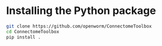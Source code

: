 # Installing the Python package

```bash
git clone https://github.com/openworm/ConnectomeToolbox
cd ConnectomeToolbox
pip install .
```
